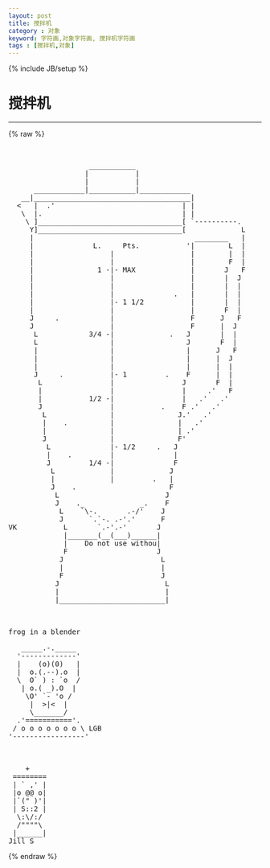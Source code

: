 ```yaml
---
layout: post
title: 搅拌机
category : 对象
keyword: 字符画,对象字符画, 搅拌机字符画
tags : [搅拌机,对象]
---
```

{% include JB/setup %}
# 搅拌机
---
{% raw %}
<pre>


                   ___________
                  |           |
                  |           |
      ____________|___________|____________
   __|_____________________________________|
  &lt;   |  .&#039;                              | |
   \  |.                                 | |
    \ ]__________________________________[ `----------. 
     Y]__________________________________[             L
     |                                      ________   |
     |              L.     Pts.           &#039;|        L  |
     |                  |                  |        |  |
     |                  |                  |        F  |
     |               1 -|- MAX             |       J   F
     |                  |                  |       |  J
     |                  |                  |       |  |
     |                  |              .   |       |  |
     |                  |- 1 1/2           |       |  |
     |                  |                  |       F  |
     J     .            |                  F      J   F
     J                  |                  F      |  J
      L            3/4 -|             .   J       |  |
      L                 |                 J       F  |
      |                 |                 |      J   F
      |                 |                 |      |  J
      |                 |                 |      |  |
      J     .           |- 1         .    F      |  |
       L                |                J       F  |
       |                |                |     .&#039;   F
       |           1/2 -|                |   .&#039;   .&#039;
       J                |           .    F .&#039;   .&#039;
        L               |               J.&#039;   .&#039;
        |    .          |               |   .&#039;
        |               |               | .&#039;
        J               |               F&#039;
         L              |- 1/2     .   J
         |    .         |              |
         J         1/4 -|              F
          L             |             J
          |             |         .   |
          J    .                      F
           L                         J
           J    ._             _.    F
            L    `\-.       .-/&#039;    J
            J      `.`-. .-&#039;.&#039;      F
VK           L       `.-&#039;.-&#039;       J
             |_______(__(___)______|
             |    Do not use withou|
             F                     J
            J                       L
            |                       |
            F                       J
           J                         L
           |                         |
           |_________________________|



frog in a blender

   _____.-._____
  &#039;-------------&#039;
  |    (o)(0)   |
  |  o.(.--).o  |
  \  O` ) : `o  /
   | o.( _).O  |
    \O&#039; `- &#039;o /
     |  &gt;|&lt;  |
     \_______/
  .&#039;===========&#039;.
 / o o o o o o o \ LGB
&#039;-----------------&#039;



    +
 ========
 | ` ,&#039; |
 |o @@ o|
 |`(&quot; )&#039;|
 | S::2 |
  \:\/:/
  /&quot;&quot;&quot;&quot;\
 |______|
Jill S </pre>
{% endraw %}
